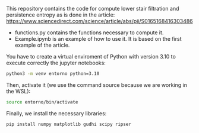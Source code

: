 This repository contains the code for compute lower stair filtration and persistence entropy as is done in the article: https://www.sciencedirect.com/science/article/abs/pii/S0165168416303486

- functions.py contains the functions necessary to compute it.
- Example.ipynb is an example of how to use it. It is based on the first example of the article.

You have to create a virtual enviroment of Python with version 3.10 to execute correctly the jupyter notebooks: 

```bash
python3 -m venv entorno python=3.10
```

Then, activate it (we use the command source because we are working in the WSL):

```bash
source entorno/bin/activate
```

Finally, we install the necessary libraries:

```bash
pip install numpy matplotlib gudhi scipy ripser
```

